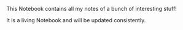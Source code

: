 This Notebook contains all my notes of a bunch of interesting stuff!

It is a living Notebook and will be updated consistently.